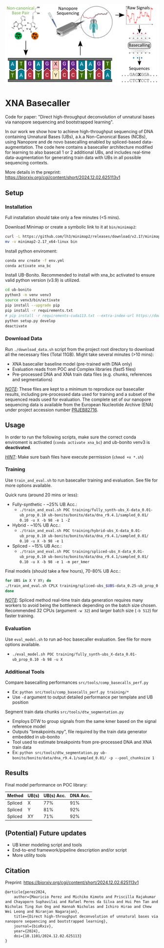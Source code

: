 <div align="center">
    <img src="./overview.png", width="600">
    <!-- <img src="./overview.png"> -->
</div>

# XNA Basecaller

Code for paper: "Direct high-throughput deconvolution of unnatural bases via nanopore sequencing and bootstrapped learning".

In our work we show how to achieve high-throughput sequencing of DNA containing Unnatural Bases (UBs), a.k.a Non-Canonical Bases (NCBs), using Nanopore and de novo basecalling enabled by spliced-based data-augmentation. The code here contains a basecaller architecture modified for learning to also basecall 1 or 2 additional UBs, and includes real-time data-augmentation for generating train data with UBs in all possible sequencing contexts.

More details in the preprint: https://biorxiv.org/cgi/content/short/2024.12.02.625113v1

## Setup

### Installation

Full installation should take only a few minutes (<5 mins).

Download Minimap or create a symbolic link to it at `bin/minimap2`:

```bash
curl -L https://github.com/lh3/minimap2/releases/download/v2.17/minimap2-2.17_x64-linux.tar.bz2 | tar -jxvf - minimap2-2.17_x64-linux/minimap2
mv -v minimap2-2.17_x64-linux bin
```

Install python enviroment:

```bash
conda env create -f env.yml
conda activate xna_bc
```

Install UB-Bonito. Recommended to install with xna_bc activated to ensure valid python version (v3.9) is utilized.

```bash
cd ub-bonito
python3 -m venv venv3
source venv3/bin/activate
pip install --upgrade pip
pip install -r requirements.txt
# pip install -r requirements-cuda113.txt --extra-index-url https://download.pytorch.org/whl/cu113/
python setup.py develop
deactivate
```

### Download Data

Run `./download_data.sh` script from the project root directory to download all the necessary files (Total 11GB). Might take several minutes (>10 mins):

- XNA basecaller baseline model (pre-trained with DNA only)
- Evaluation reads from POC and Complex libraries (fast5 files)
- Pre-processed DNA and XNA train data files (e.g. chunks, references and segmentations)

<ins>_NOTE_</ins>: These files are kept to a minimum to reproduce our basecaller results, including pre-processed data used for training and a subset of the sequenced reads used for evaluation.
The complete set of our nanopore sequencing data is available from the European Nucleotide Archive (ENA) under project accession number [PRJEB82716](https://www.ebi.ac.uk/ena/browser/view/PRJEB82716).

## Usage

In order to run the following scripts, make sure the correct conda enviroment is activated (`conda activate xna_bc`) and ub-bonito venv3 is **deactivated**.

<ins>_HINT_</ins>: Make sure bash files have execute permission (`chmod +x *.sh`)

### Training

Use `train_and_eval.sh` to run basecaller training and evaluation. See file for more options available.

Quick runs (around 20 mins or less):

- Fully-synthetic - ~25% UB Acc.:
    - `./train_and_eval.sh POC training/fully_synth-ubs_X-data_0.01-ub_prop_0.10 ub-bonito/bonito/data/dna_r9.4.1/sampled_0.01/ 0.10 -u X -b 98 -e 1 -Z`
- Hybrid - ~10% UB Acc.:
    - `./train_and_eval.sh POC training/hybrid-ubs_X-data_0.01-ub_prop_0.10 ub-bonito/bonito/data/dna_r9.4.1/sampled_0.01/ 0.10 -u X -b 98 -e 1`
- Spliced - ~15% UB Acc.:
    - `./train_and_eval.sh POC training/spliced-ubs_X-data_0.01-ub_prop_0.10 ub-bonito/bonito/data/dna_r9.4.1/sampled_0.01/ 0.10 -u X -b 98 -e 1 -m per_kmer`

Final models (should take a few hours), 70-80% UB Acc.:

```bash
for UBS in X Y XY; do
./train_and_eval.sh CPLX training/spliced-ubs_$UBS-data_0.25-ub_prop_0.09-unfr_3 ub-bonito/bonito/data/dna_r9.4.1/sampled_0.25/ 0.09 -u $UBS -W -b 98 -m per_kmer -f -F 3 -E POC;
done
```

<ins>_NOTE_</ins>: Spliced method real-time train data generation requires many workers to avoid being the bottleneck depending on the batch size chosen. Recommended 32 CPUs (argument `-w 32`) and larger batch size (`-b 512`) for faster training.

### Evaluation

Use `eval_model.sh` to run ad-hoc basecaller evaluation. See file for more options available.
- `./eval_model.sh POC training/fully_synth-ubs_X-data_0.01-ub_prop_0.10 -b 98 -u X`

### Additional Tools

Compare basecalling performances `src/tools/comp_basecalls_perf.py`
- Ex: `python src/tools/comp_basecalls_perf.py training/*`
- Use `-d` argument to output detailed performance per template and UB position

Segment train data chunks `src/tools/dtw_segmentation.py`
- Employs DTW to group signals from the same kmer based on the signal reference model
- Outputs "breakpoints.npy", file required by the train data generator embedded in ub-bonito
- Tool used to estimate breakpoints from pre-processed DNA and XNA train data
- Ex: `python src/tools/dtw_segmentation.py ub-bonito/bonito/data/dna_r9.4.1/sampled_0.01/ -p --pool_chunksize 1`

## Results

Final model performance on POC library:

Method | UB(s) | UB(s) Acc. | DNA Acc.
-- | -- | -- | --
Spliced | X | 77% | 91%
Spliced | Y | 81% | 92%
Spliced | XY | 71% | 92%

## (Potential) Future updates

- UB kmer modeling script and tools
- End-to-end framework/pipeline description and/or script
- More utility tools

## Citation

Preprint: https://biorxiv.org/cgi/content/short/2024.12.02.625113v1

```
@article{perez2024,
    author={Mauricio Perez and Michiko Kimoto and Priscilla Rajakumar and Chayaporn Suphavilai and Rafael Peres da Silva and Hui Pen Tan and Nicholas Ting Xun Ong and Hannah Nicholas and Ichiro Hirao and Chew Wei Leong and Niranjan Nagarajan},
    title={Direct high-throughput deconvolution of unnatural bases via nanopore sequencing and bootstrapped learning},
    journal={bioRxiv}, 
    year={2024},
    doi={10.1101/2024.12.02.625113}
}
```
